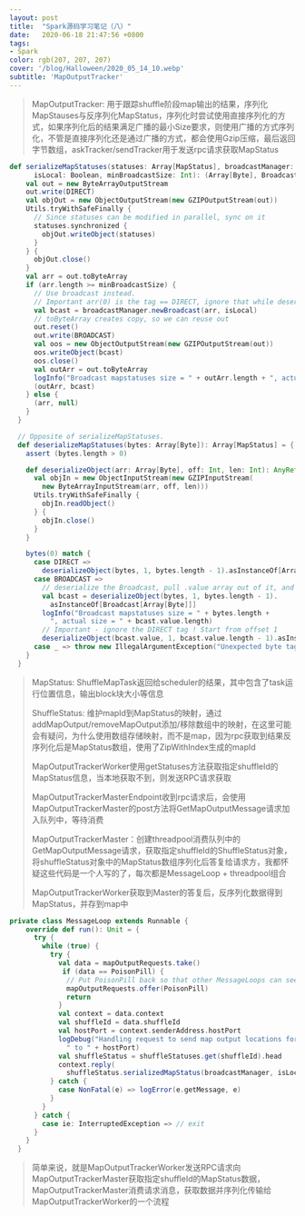 ```yaml
---
layout: post
title:  "Spark源码学习笔记（八）"
date:   2020-06-18 21:47:56 +0800
tags:
- Spark
color: rgb(207, 207, 207)
cover: '/blog/Halloween/2020_05_14_10.webp'
subtitle: 'MapOutputTracker'
---
```

> MapOutputTracker: 用于跟踪shuffle阶段map输出的结果，序列化MapStauses与反序列化MapStatus，序列化时尝试使用直接序列化的方式，如果序列化后的结果满足广播的最小Size要求，则使用广播的方式序列化，不管是直接序列化还是通过广播的方式，都会使用Gzip压缩，最后返回字节数组，askTracker/sendTracker用于发送rpc请求获取MapStatus

```scala
def serializeMapStatuses(statuses: Array[MapStatus], broadcastManager: BroadcastManager,
      isLocal: Boolean, minBroadcastSize: Int): (Array[Byte], Broadcast[Array[Byte]]) = {
    val out = new ByteArrayOutputStream
    out.write(DIRECT)
    val objOut = new ObjectOutputStream(new GZIPOutputStream(out))
    Utils.tryWithSafeFinally {
      // Since statuses can be modified in parallel, sync on it
      statuses.synchronized {
        objOut.writeObject(statuses)
      }
    } {
      objOut.close()
    }
    val arr = out.toByteArray
    if (arr.length >= minBroadcastSize) {
      // Use broadcast instead.
      // Important arr(0) is the tag == DIRECT, ignore that while deserializing !
      val bcast = broadcastManager.newBroadcast(arr, isLocal)
      // toByteArray creates copy, so we can reuse out
      out.reset()
      out.write(BROADCAST)
      val oos = new ObjectOutputStream(new GZIPOutputStream(out))
      oos.writeObject(bcast)
      oos.close()
      val outArr = out.toByteArray
      logInfo("Broadcast mapstatuses size = " + outArr.length + ", actual size = " + arr.length)
      (outArr, bcast)
    } else {
      (arr, null)
    }
  }

  // Opposite of serializeMapStatuses.
  def deserializeMapStatuses(bytes: Array[Byte]): Array[MapStatus] = {
    assert (bytes.length > 0)

    def deserializeObject(arr: Array[Byte], off: Int, len: Int): AnyRef = {
      val objIn = new ObjectInputStream(new GZIPInputStream(
        new ByteArrayInputStream(arr, off, len)))
      Utils.tryWithSafeFinally {
        objIn.readObject()
      } {
        objIn.close()
      }
    }

    bytes(0) match {
      case DIRECT =>
        deserializeObject(bytes, 1, bytes.length - 1).asInstanceOf[Array[MapStatus]]
      case BROADCAST =>
        // deserialize the Broadcast, pull .value array out of it, and then deserialize that
        val bcast = deserializeObject(bytes, 1, bytes.length - 1).
          asInstanceOf[Broadcast[Array[Byte]]]
        logInfo("Broadcast mapstatuses size = " + bytes.length +
          ", actual size = " + bcast.value.length)
        // Important - ignore the DIRECT tag ! Start from offset 1
        deserializeObject(bcast.value, 1, bcast.value.length - 1).asInstanceOf[Array[MapStatus]]
      case _ => throw new IllegalArgumentException("Unexpected byte tag = " + bytes(0))
    }
  }

```

> MapStatus: ShuffleMapTask返回给scheduler的结果，其中包含了task运行位置信息，输出block块大小等信息
> 
> ShuffleStatus: 维护mapId到MapStatus的映射，通过addMapOutput/removeMapOutput添加/移除数组中的映射，在这里可能会有疑问，为什么使用数组存储映射，而不是map，因为rpc获取到结果反序列化后是MapStatus数组，使用了ZipWithIndex生成的mapId
> 
> MapOutputTrackerWorker使用getStatuses方法获取指定shuffleId的MapStatus信息，当本地获取不到，则发送RPC请求获取
> 
> MapOutputTrackerMasterEndpoint收到rpc请求后，会使用MapOutputTrackerMaster的post方法将GetMapOutputMessage请求加入队列中，等待消费
> 
> MapOutputTrackerMaster：创建threadpool消费队列中的GetMapOutputMessage请求，获取指定shuffleId的ShuffleStatus对象，将shuffleStatus对象中的MapStatus数组序列化后答复给请求方，我都怀疑这些代码是一个人写的了，每次都是MessageLoop + threadpool组合
> 
> MapOutputTrackerWorker获取到Master的答复后，反序列化数据得到MapStatus，并存到map中


```scala
private class MessageLoop extends Runnable {
    override def run(): Unit = {
      try {
        while (true) {
          try {
            val data = mapOutputRequests.take()
             if (data == PoisonPill) {
              // Put PoisonPill back so that other MessageLoops can see it.
              mapOutputRequests.offer(PoisonPill)
              return
            }
            val context = data.context
            val shuffleId = data.shuffleId
            val hostPort = context.senderAddress.hostPort
            logDebug("Handling request to send map output locations for shuffle " + shuffleId +
              " to " + hostPort)
            val shuffleStatus = shuffleStatuses.get(shuffleId).head
            context.reply(
              shuffleStatus.serializedMapStatus(broadcastManager, isLocal, minSizeForBroadcast))
          } catch {
            case NonFatal(e) => logError(e.getMessage, e)
          }
        }
      } catch {
        case ie: InterruptedException => // exit
      }
    }
  }
```
> 简单来说，就是MapOutputTrackerWorker发送RPC请求向MapOutputTrackerMaster获取指定shuffleId的MapStatus数据，MapOutputTrackerMaster消费请求消息，获取数据并序列化传输给MapOutputTrackerWorker的一个流程